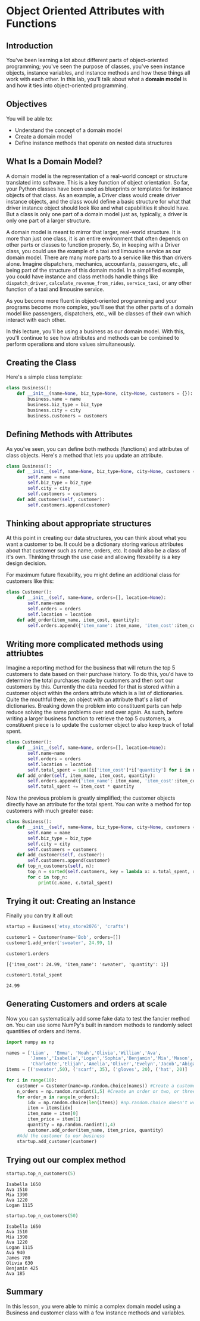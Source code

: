 
# Object Oriented Attributes with Functions

## Introduction
You've been learning a lot about different parts of object-oriented programming; you've seen the purpose of classes, you've seen instance objects, instance variables, and instance methods and how these things all work with each other. In this lab, you'll talk about what a **domain model** is and how it ties into object-oriented programming.

## Objectives

You will be able to:

* Understand the concept of a domain model
* Create a domain model
* Define instance methods that operate on nested data structures

## What Is a Domain Model?

A domain model is the representation of a real-world concept or structure translated into software. This is a key function of object orientation. So far, your Python classes have been used as blueprints or templates for instance objects of that class. As an example, a Driver class would create driver instance objects, and the class would define a basic structure for what that driver instance object should look like and what capabilities it should have. But a class is only one part of a domain model just as, typically, a driver is only one part of a larger structure.

A domain model is meant to mirror that larger, real-world structure. It is more than just one class, it is an entire environment that often depends on other parts or classes to function properly. So, in keeping with a Driver class, you could use the example of a taxi and limousine service as our domain model. There are many more parts to a service like this than drivers alone. Imagine dispatchers, mechanics, accountants, passengers, etc., all being part of the structure of this domain model. In a simplified example, you could have instance and class methods handle things like `dispatch_driver`, `calculate_revenue_from_rides`, `service_taxi`, or any other function of a taxi and limousine service.

As you become more fluent in object-oriented programming and your programs become more complex, you'll see that the other parts of a domain model like passengers, dispatchers, etc., will be classes of their own which interact with each other. 

In this lecture, you'll be using a business as our domain model. With this, you'll continue to see how attributes and methods can be combined to perform operations and store values simultaneously.

## Creating the Class

Here's a simple class template:


```python
class Business():
    def __init__(name=None, biz_type=None, city=None, customers = {}):
        business.name = name
        business.biz_type = biz_type
        business.city = city
        business.customers = customers
```

## Defining Methods with Attributes

As you've seen, you can define both methods (functions) and attributes of class objects. Here's a method that lets you update an attribute.


```python
class Business():
    def __init__(self, name=None, biz_type=None, city=None, customers = []):
        self.name = name
        self.biz_type = biz_type
        self.city = city
        self.customers = customers
    def add_customer(self, customer):
        self.customers.append(customer)
```

## Thinking about appropriate structures
At this point in creating our data structures, you can think about what you want a customer to be. It could be a dictionary storing various attributes about that customer such as name, orders, etc. It could also be a class of it's own. Thinking through the use case and allowing flexability is a key design decision.  

For maximum future flexability, you might define an additional class for customers like this:


```python
class Customer():
    def __init__(self, name=None, orders=[], location=None):
        self.name=name
        self.orders = orders
        self.location = location
    def add_order(item_name, item_cost, quantity):
        self.orders.append({'item_name': item_name, 'item_cost':item_cost, 'quantity':quantity})
```

## Writing more complicated methods using attriubtes

Imagine a reporting method for the business that will return the top 5 customers to date based on their purchase history. To do this, you'd have to determine the total purchases made by customers and then sort our customers by this. Currently the data needed for that is stored within a customer object within the orders attribute which is a list of dictionaries. Quite the mouthful there; an object with an attribute that's a list of dictionaries. Breaking down the problem into constituent parts can help reduce solving the same problems over and over again. As such, before writing a larger business function to retrieve the top 5 customers, a constituent piece is to update the customer object to also keep track of total spent.


```python
class Customer():
    def __init__(self, name=None, orders=[], location=None):
        self.name=name
        self.orders = orders
        self.location = location
        self.total_spent = sum([i['item_cost']*i['quantity'] for i in orders])
    def add_order(self, item_name, item_cost, quantity):
        self.orders.append({'item_name': item_name, 'item_cost':item_cost, 'quantity':quantity})
        self.total_spent += item_cost * quantity
```

Now the previous problem is greatly simplified; the customer objects directly have an attribute for the total spent. You can write a method for top customers with much greater ease:


```python
class Business():
    def __init__(self, name=None, biz_type=None, city=None, customers = []):
        self.name = name
        self.biz_type = biz_type
        self.city = city
        self.customers = customers
    def add_customer(self, customer):
        self.customers.append(customer)
    def top_n_customers(self, n):
        top_n = sorted(self.customers, key = lambda x: x.total_spent, reverse=True)[:n]
        for c in top_n:
            print(c.name, c.total_spent)
```

## Trying it out: Creating an Instance

Finally you can try it all out:


```python
startup = Business('etsy_store2076', 'crafts')
```


```python
customer1 = Customer(name='Bob', orders=[])
customer1.add_order('sweater', 24.99, 1)
```


```python
customer1.orders
```




    [{'item_cost': 24.99, 'item_name': 'sweater', 'quantity': 1}]




```python
customer1.total_spent
```




    24.99



## Generating Customers and orders at scale

Now you can systematically add some fake data to test the fancier method on. You can use some NumPy's built in random methods to randomly select quantities of orders and items.


```python
import numpy as np
```


```python
names = ['Liam',  'Emma', 'Noah','Olivia','William','Ava',
         'James','Isabella','Logan','Sophia','Benjamin','Mia','Mason',
         'Charlotte','Elijah','Amelia','Oliver','Evelyn','Jacob','Abigail]']
items = [('sweater',50), ('scarf', 35), ('gloves', 20), ('hat', 20)]

for i in range(10):
    customer = Customer(name=np.random.choice(names)) #Create a customer
    n_orders = np.random.randint(1,5) #Create an order or two, or three, or four, or five!
    for order_n in range(n_orders):
        idx = np.random.choice(len(items)) #np.random.choice doesn't work with nested lists; workaround
        item = items[idx]
        item_name = item[0]
        item_price = item[1]
        quantity = np.random.randint(1,4)
        customer.add_order(item_name, item_price, quantity)
    #Add the customer to our business
    startup.add_customer(customer)
```

## Trying out our complex method


```python
startup.top_n_customers(5)
```

    Isabella 1650
    Ava 1510
    Mia 1390
    Ava 1220
    Logan 1115



```python
startup.top_n_customers(50)
```

    Isabella 1650
    Ava 1510
    Mia 1390
    Ava 1220
    Logan 1115
    Ava 940
    James 780
    Olivia 630
    Benjamin 425
    Ava 185


## Summary
In this lesson, you were able to mimic a complex domain model using a Business and customer class with a few instance methods and variables.
